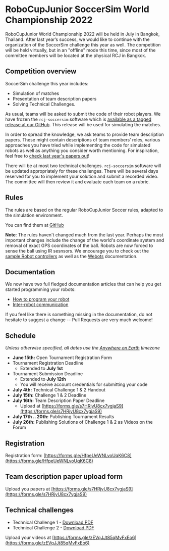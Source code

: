 # RoboCupJunior SoccerSim World Championship 2022

RoboCupJunior World Championship 2022 will be held in July in Bangkok,
Thailand. After last year’s success, we would like to continue with the
organization of the SoccerSim challenge this year as well.
The competition will be held virtually, but in an "offline" mode this time,
since most of the committee members will be located at the physical RCJ in Bangkok.

## Competition overview

SoccerSim challenge this year includes:

* Simulation of matches
* Presentation of team description papers
* Solving Technical Challenges.

As usual, teams will be asked to submit the code of their robot players.
We have frozen the `rcj-soccersim` software which is [available as a tagged release
at our GitHub](https://github.com/RoboCupJuniorTC/rcj-soccersim/releases/tag/v2.1). This release will be used for simulating the matches.

In order to spread the knowledge, we ask teams to provide team
description papers. These might contain descriptions of team members’ roles,
various approaches you have tried while implementing the code for
simulated robots as well as anything you consider worth mentioning.
For inspiration, feel free to
[check last year's papers out](https://github.com/RoboCupJuniorTC/awesome-rcj-soccer#soccersim)!

There will be at most two technical challenges.
`rcj-soccersim` software will be updated appropriately for these challenges.
There will be several days reserved for you to implement your solution
and submit a recorded video. The committee will then review it and evaluate each team on a rubric.

## Rules

The rules are based on the regular RoboCupJunior Soccer rules, adapted to the
simulation environment.

You can find them at
[GitHub](https://github.com/RoboCupJuniorTC/soccer-rules-simulation/blob/master/rules.pdf)

**Note**: The rules haven't changed much from the last year. Perhaps the most
important changes include the change of the world's coordinate system and
removal of exact GPS coordinates of the ball. Robots are now forced to sense the ball
using IR sesnsors. We encourage you to check out the
[sample Robot controllers](https://github.com/RoboCupJuniorTC/rcj-soccersim/tree/master/controllers/rcj_soccer_team_blue)
as well as the [Webots](https://cyberbotics.com/doc/reference/worldinfo) documentation.

## Documentation

We now have two full fledged documentation articles that can help you get
started programming your robots:

- [How to program your robot](https://robocupjuniortc.github.io/rcj-soccersim/how_to_robot/)
- [Inter-robot communication](https://robocupjuniortc.github.io/rcj-soccersim/communication_between_robots/)

If you feel like there is something missing in the documentation, do not
hesitate to suggest a change -- Pull Requests are very much welcome!

## Schedule

_Unless otherwise specified, all dates use the [Anywhere on Earth](https://en.wikipedia.org/wiki/Anywhere_on_Earth) timezone_

* **June 15th:** Open Tournament Registration Form
* Tournament Registration Deadline
    * Extended to **July 1st**
* Tournament Submission Deadline
    * Extended to **July 12th**
    * You will receive account credentials for submitting your code
* **July 4th:** Technical Challenge 1 & 2 Handout
* **July 15th:** Challenge 1 & 2 Deadline
* **July 16th:** Team Description Paper Deadline
    * Upload at [https://forms.gle/s7HRjvU8cx7vgjaS9](https://forms.gle/s7HRjvU8cx7vgjaS9)
* **July 17th .. 20th:** Publishing Tournament Results
* **July 26th:** Publishing Solutions of Challenge 1 & 2 as Videos on the Forum

## Registration

Registration form: [https://forms.gle/HfpeUeWNLvoUqK6C8](https://forms.gle/HfpeUeWNLvoUqK6C8)

## Team description paper upload form

Upload you papers at [https://forms.gle/s7HRjvU8cx7vgjaS9](https://forms.gle/s7HRjvU8cx7vgjaS9)

## Technical challenges

* Technical Challenge 1 - [Download PDF](tc/Technical_Challenge_1.pdf)
* Technical Challenge 2 - [Download PDF](tc/Technical_Challenge_2.pdf)

Upload your videos at [https://forms.gle/zEVqJJt85qMvFxEo6](https://forms.gle/zEVqJJt85qMvFxEo6)
